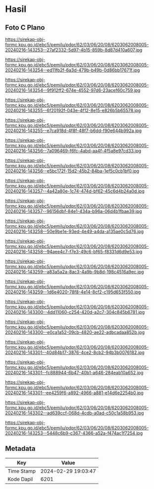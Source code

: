 # Hasil

## Foto C Plano

https://sirekap-obj-formc.kpu.go.id/ebc5/pemilu/pdpr/62/03/06/20/08/6203062008005-20240216-143253--27af2332-5d97-4b15-859b-8d87d410a607.jpg

https://sirekap-obj-formc.kpu.go.id/ebc5/pemilu/pdpr/62/03/06/20/08/6203062008005-20240216-143254--ed11fb2f-6a3d-479b-b49b-0d86bb17671f.jpg

https://sirekap-obj-formc.kpu.go.id/ebc5/pemilu/pdpr/62/03/06/20/08/6203062008005-20240216-143254--9f912ff2-674e-4552-97d6-23acef60c759.jpg

https://sirekap-obj-formc.kpu.go.id/ebc5/pemilu/pdpr/62/03/06/20/08/6203062008005-20240216-143255--6f20192f-043e-4f12-8e15-e826b5b65578.jpg

https://sirekap-obj-formc.kpu.go.id/ebc5/pemilu/pdpr/62/03/06/20/08/6203062008005-20240216-143255--e7ca918d-4f8f-48f7-b6dd-f90e644b992a.jpg

https://sirekap-obj-formc.kpu.go.id/ebc5/pemilu/pdpr/62/03/06/20/08/6203062008005-20240216-143256--7a096469-f6fc-4abd-aa4f-4f5a8e97cd33.jpg

https://sirekap-obj-formc.kpu.go.id/ebc5/pemilu/pdpr/62/03/06/20/08/6203062008005-20240216-143256--e5bc172f-15d2-45b2-84ba-1ef5c0cb1bf0.jpg

https://sirekap-obj-formc.kpu.go.id/ebc5/pemilu/pdpr/62/03/06/20/08/6203062008005-20240216-143257--4a42a80e-1c74-474d-bf62-45c6d4b24a0d.jpg

https://sirekap-obj-formc.kpu.go.id/ebc5/pemilu/pdpr/62/03/06/20/08/6203062008005-20240216-143257--96156dbf-84e1-434a-b96a-06d4b1fbae39.jpg

https://sirekap-obj-formc.kpu.go.id/ebc5/pemilu/pdpr/62/03/06/20/08/6203062008005-20240216-143258--50e9be1e-93ed-4e49-a4da-a135ae0c5d76.jpg

https://sirekap-obj-formc.kpu.go.id/ebc5/pemilu/pdpr/62/03/06/20/08/6203062008005-20240216-143258--94aee4c7-f7e3-49c6-bf65-f8331d6d9e53.jpg

https://sirekap-obj-formc.kpu.go.id/ebc5/pemilu/pdpr/62/03/06/20/08/6203062008005-20240216-143259--a83a5a2a-8ac3-4a9b-9b8d-198c4516a9ec.jpg

https://sirekap-obj-formc.kpu.go.id/ebc5/pemilu/pdpr/62/03/06/20/08/6203062008005-20240216-143259--1d6e4020-78f8-4e14-8cf2-c195d653f550.jpg

https://sirekap-obj-formc.kpu.go.id/ebc5/pemilu/pdpr/62/03/06/20/08/6203062008005-20240216-143300--4dd11060-c254-420d-a2c7-304c845b6781.jpg

https://sirekap-obj-formc.kpu.go.id/ebc5/pemilu/pdpr/62/03/06/20/08/6203062008005-20240216-143300--e0ca1a52-09cb-4820-ae22-adbcadaa852b.jpg

https://sirekap-obj-formc.kpu.go.id/ebc5/pemilu/pdpr/62/03/06/20/08/6203062008005-20240216-143301--40d84b17-3876-4ce2-8cb2-94b3b0076182.jpg

https://sirekap-obj-formc.kpu.go.id/ebc5/pemilu/pdpr/62/03/06/20/08/6203062008005-20240216-143301--fc888944-6b47-40b1-a646-284eab10a652.jpg

https://sirekap-obj-formc.kpu.go.id/ebc5/pemilu/pdpr/62/03/06/20/08/6203062008005-20240216-143301--ee4259f6-a892-4966-a881-e14d6e2254b0.jpg

https://sirekap-obj-formc.kpu.go.id/ebc5/pemilu/pdpr/62/03/06/20/08/6203062008005-20240216-143302--ad639ccf-068d-4cdb-a0ad-c50c1a58b953.jpg

https://sirekap-obj-formc.kpu.go.id/ebc5/pemilu/pdpr/62/03/06/20/08/6203062008005-20240216-143253--5448c6b9-c367-4366-a52a-f474ac1f7254.jpg


## Metadata

| Key        | Value               |
| ---------- | ------------------- |
| Time Stamp | 2024-02-29 19:03:47 |
| Kode Dapil | 6201                |



